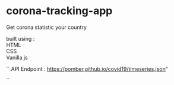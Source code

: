 # corona-tracking-app
Get corona statistic your country

built using : <br>
HTML <br>
CSS <br>
Vanilla js <br>

``
 API Endpoint : https://pomber.github.io/covid19/timeseries.json"
 
``
